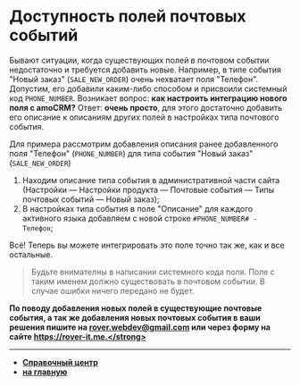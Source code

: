 # Доступность полей почтовых событий
Бывают ситуации, когда существующих полей в почтовом событии недостаточно и требуется добавить новые. Например, в типе события "Новый заказ" (`SALE_NEW_ORDER`) очень нехватает поля "Телефон". Допустим, его добавили каким-либо способом и присвоили системный код `PHONE_NUMBER`. Возникает вопрос: <strong>как настроить интеграцию нового поля с amoCRM?</strong> Ответ: <strong>очень просто</strong>, для этого достаточно добавить его описание к описаниям других полей в настройках типа почтового события. 

Для примера рассмотрим добавления описания ранее добавленного поля "Телефон" (`PHONE_NUMBER`) для типа события "Новый заказ" (`SALE_NEW_ORDER`)
1. Находим описание типа события в административной части сайта (Настройки — Настройки продукта — Почтовые события — Типы почтовых событий — Новый заказ);
2. В настройках типа события в поле "Описание" для каждого активного языка добавляем с новой строке `#PHONE_NUMBER# - Телефон`;

Всё! Теперь вы можете интегрировать это поле точно так же, как и все остальные.

> Будьте внимателны в написании системного кода поля. Поле с таким именем должно существовать в почтовом событии. В случае ошибки ничего передано не будет.

<strong>По поводу добавления новых полей в существующие почтовые события, а так же добавления новых почтовых события в ваши решения пишите на rover.webdev@gmail.com или через форму на сайте https://rover-it.me.</strong>

---
* [Справочный центр](../help.md)
* [на главную](../README.MD)